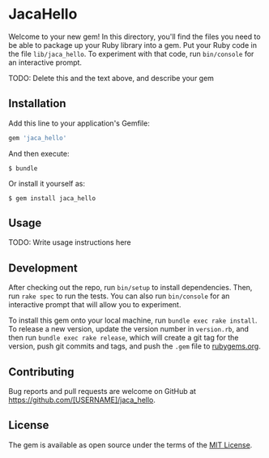 # JacaHello

Welcome to your new gem! In this directory, you'll find the files you need to be able to package up your Ruby library into a gem. Put your Ruby code in the file `lib/jaca_hello`. To experiment with that code, run `bin/console` for an interactive prompt.

TODO: Delete this and the text above, and describe your gem

## Installation

Add this line to your application's Gemfile:

```ruby
gem 'jaca_hello'
```

And then execute:

    $ bundle

Or install it yourself as:

    $ gem install jaca_hello

## Usage

TODO: Write usage instructions here

## Development

After checking out the repo, run `bin/setup` to install dependencies. Then, run `rake spec` to run the tests. You can also run `bin/console` for an interactive prompt that will allow you to experiment.

To install this gem onto your local machine, run `bundle exec rake install`. To release a new version, update the version number in `version.rb`, and then run `bundle exec rake release`, which will create a git tag for the version, push git commits and tags, and push the `.gem` file to [rubygems.org](https://rubygems.org).

## Contributing

Bug reports and pull requests are welcome on GitHub at https://github.com/[USERNAME]/jaca_hello.


## License

The gem is available as open source under the terms of the [MIT License](http://opensource.org/licenses/MIT).

